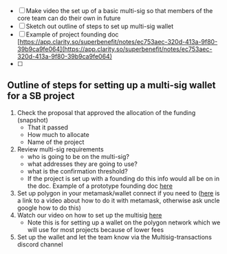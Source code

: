 - [ ] Make video the set up of a basic multi-sig so that members of the core team can do their own in future
- [ ] Sketch out outline of steps to set up multi-sig wallet
- [ ] Example of project founding doc  [https://app.clarity.so/superbenefit/notes/ec753aec-320d-413a-9f80-39b9ca9fe064](https://app.clarity.so/superbenefit/notes/ec753aec-320d-413a-9f80-39b9ca9fe064) 
- [ ] 




## Outline of steps for setting up a multi-sig wallet for a SB project
1. Check the proposal that approved the allocation of the funding (snapshot)
	- That it passed
	- How much to allocate 
	- Name of the project
2. Review multi-sig requirements 
	- who is going to be on the multi-sig?
	- what addresses they are going to use? 
	- what is the confirmation threshold?
	- If the project is set up with a founding do this info would all be on in the doc. Example of a prototype founding doc [here](https://app.clarity.so/superbenefit/notes/ec753aec-320d-413a-9f80-39b9ca9fe064)  
3. Set up polygon in your metamask/wallet connect if you need to ([here](https://www.youtube.com/watch?v=LAv_wpDVLlM) is a link to a video about how to do it with metamask, otherwise ask uncle google how to do this)
4. Watch our video on how to set up the multisig [here](https://www.loom.com/share/6da7ffbc2a4a4fb79893ac36a5189b10)
	- Note this is for setting up a wallet on the polygon network which we will use for most projects because of lower fees
5. Set up the wallet and let the team know via the Multisig-transactions discord channel 
